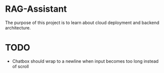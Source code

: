 # RAG-Assistant
The purpose of this project is to learn about cloud deployment and backend architecture.

# TODO
* Chatbox should wrap to a newline when input becomes too long instead of scroll 